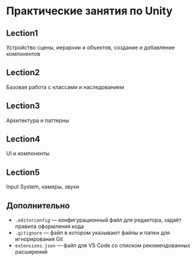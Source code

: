# Практические занятия по Unity

## Lection1

Устройство сцены, иерархии и объектов, создание и добавление компонентов

## Lection2

Базовая работа с классами и наследованием

## Lection3

Архитектура и паттерны

## Lection4

UI и компоненты

## Lection5

Input System, камеры, звуки

## Дополнительно

- `.editorconfig` — конфигурационный файл для редактора, задаёт правила оформления кода
- `.gitignore` — файл в котором указывают файлы и папки для игнорирования Git
- `extensions.json` — файл для VS Code со списком рекомендованных расширений
